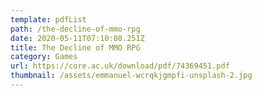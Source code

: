 ```yaml
---
template: pdfList
path: /the-decline-of-mmo-rpg
date: 2020-05-11T07:10:08.251Z
title: The Decline of MMO RPG
category: Games
url: https://core.ac.uk/download/pdf/74369451.pdf
thumbnail: /assets/emmanuel-wcrqkjgmpfi-unsplash-2.jpg
---
```

